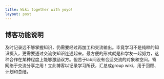 ```yaml
---
title: Wiki together with yoyo! 
layout: post
---
```


## 博客功能说明

及时记录远不够掌握知识，仍需要经过再加工和交流输出。毕竟学习不是纯粹的知识摄入，更需要通过交流使知识连通起来。最方便的形式就是和学友一起努力，这种合作在某种程度上能够激励双方。但苦于lab间没有合适交流的对象和空间，寄网络于交流分享之用！立此博客以记录学习所获，汇总成group wiki，用于回顾、计划和总结。





